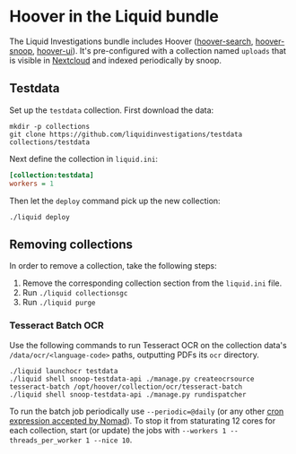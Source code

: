 # Hoover in the Liquid bundle

The Liquid Investigations bundle includes Hoover ([hoover-search][],
[hoover-snoop][], [hoover-ui][]). It's pre-configured with a collection named
`uploads` that is visible in [Nextcloud][] and indexed periodically by snoop.

[hoover-search]: https://github.com/liquidinvestigations/hoover-search
[hoover-snoop]: https://github.com/liquidinvestigations/hoover-snoop2
[hoover-ui]: https://github.com/liquidinvestigations/hoover-ui
[Nextcloud]: ./Nextcloud.md

## Testdata
Set up the `testdata` collection. First download the data:

```shell
mkdir -p collections
git clone https://github.com/liquidinvestigations/testdata collections/testdata
```

Next define the collection in `liquid.ini`:

```ini
[collection:testdata]
workers = 1
```

Then let the `deploy` command pick up the new collection:

```shell
./liquid deploy
```


## Removing collections
In order to remove a collection, take the following steps:
1. Remove the corresponding collection section from the `liquid.ini` file.
2. Run `./liquid collectionsgc`
3. Run `./liquid purge`


### Tesseract Batch OCR

Use the following commands to run Tesseract OCR on the collection data's
`/data/ocr/<language-code>` paths, outputting PDFs its `ocr` directory.

```shell
./liquid launchocr testdata
./liquid shell snoop-testdata-api ./manage.py createocrsource tesseract-batch /opt/hoover/collection/ocr/tesseract-batch
./liquid shell snoop-testdata-api ./manage.py rundispatcher
```

To run the batch job periodically use `--periodic=@daily` (or any other [cron expression accepted by Nomad](https://www.nomadproject.io/docs/job-specification/periodic.html#cron)).
To stop it from staturating 12 cores for each collection, start (or update) the jobs with `--workers 1 --threads_per_worker 1 --nice 10`.
